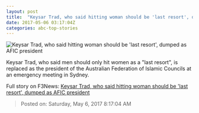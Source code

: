 ```yaml
---
layout: post
title:  "Keysar Trad, who said hitting woman should be 'last resort', dumped as AFIC president"
date: 2017-05-06 03:17:04Z
categories: abc-top-stories
---
```


![Keysar Trad, who said hitting woman should be 'last resort', dumped as AFIC president](http://www.abc.net.au/news/image/397228-1x1-700x700.jpg)

Keysar Trad, who said men should only hit women as a "last resort", is replaced as the president of the Australian Federation of Islamic Councils at an emergency meeting in Sydney.


Full story on F3News: [Keysar Trad, who said hitting woman should be 'last resort', dumped as AFIC president](http://www.f3nws.com/n/VSG2xH)

> Posted on: Saturday, May 6, 2017 8:17:04 AM
